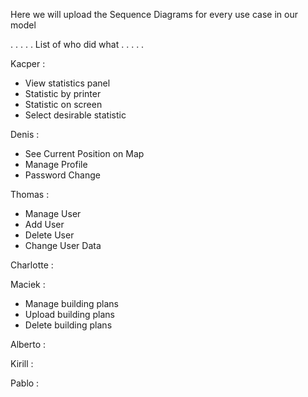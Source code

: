 Here we will upload the Sequence Diagrams for every use case in our model

. . . . . List of who did what  . . . . .
 
Kacper : 
+ View statistics panel
+ Statistic by printer
+ Statistic on screen
+ Select desirable statistic
         
Denis  :
+ See Current Position on Map
+ Manage Profile
+ Password Change

Thomas :
+ Manage User
+ Add User
+ Delete User
+ Change User Data

Charlotte :

Maciek :
+ Manage building plans
+ Upload building plans
+ Delete building plans

Alberto :

Kirill : 

Pablo :
